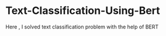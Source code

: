 # Text-Classification-Using-Bert
Here , I solved text classification problem with the help of BERT 
